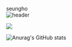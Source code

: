 seungho  
![header](https://capsule-render.vercel.app/api?type=slice&color=gradient&height=200&section=footer&text=To%20Become%20a%20DataScientist&fontSize=70)

<a href="https://www.python.org/community/logos" target="_blank"><img src="https://img.shields.io/badge/Python-배경색?style=plastic&logo=appveyor&logoColor=red"/></a>


![Anurag's GitHub stats](https://github-readme-stats.vercel.app/api?username=nadaryu&show_icons=true&theme=radical)
